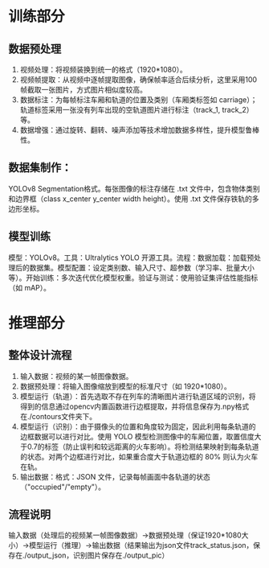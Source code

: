 # 训练部分
## 数据预处理
1. 视频处理：将视频装换到统一的格式（1920*1080）。
2. 视频帧提取：从视频中逐帧提取图像，确保帧率适合后续分析，这里采用100帧截取一张图片，方式图片相似度较高。
3. 数据标注：为每帧标注车厢和轨道的位置及类别（车厢类标签如 carriage）；轨道标签采用一张没有列车出现的空轨道图片进行标注（track_1, track_2）等。
4. 数据增强：通过旋转、翻转、噪声添加等技术增加数据多样性，提升模型鲁棒性。
## 数据集制作：
YOLOv8 Segmentation格式。每张图像的标注存储在 .txt 文件中，包含物体类别和边界框（class x_center y_center width height）。使用 .txt 文件保存铁轨的多边形坐标。
## 模型训练
模型：YOLOv8。工具：Ultralytics YOLO 开源工具。流程：数据加载：加载预处理后的数据集。模型配置：设定类别数、输入尺寸、超参数（学习率、批量大小等）。开始训练：多次迭代优化模型权重。验证与测试：使用验证集评估性能指标（如 mAP）。
# 推理部分
## 整体设计流程
1. 输入数据：视频的某一帧图像数据。
2. 数据预处理：将输入图像缩放到模型的标准尺寸（如 1920*1080）。
3. 模型运行（轨道）：首先选取不存在列车的清晰图片进行轨道区域的识别，将得到的信息通过opencv内置函数进行边框提取，并将信息保存为.npy格式在./contours文件夹下。
4. 模型运行（识别）：由于摄像头的位置和角度较为固定，因此利用每条轨道的边框数据可以进行对比。使用 YOLO 模型检测图像中的车厢位置，取置信度大于0.7的标签（防止误判和较远距离的火车影响）。将检测结果映射到每条轨道的状态。对两个边框进行对比，如果重合度大于轨道边框的 80% 则认为火车在轨。
5. 输出数据：格式：JSON 文件，记录每帧画面中各轨道的状态（"occupied"/"empty"）。
## 流程说明
输入数据（处理后的视频某一帧图像数据）->数据预处理（保证1920*1080大小）->模型运行（推理）->输出数据（结果输出为json文件track_status.json，保存在./output_json，识别图片保存在./output_pic）